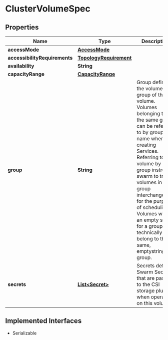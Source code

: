 

# ClusterVolumeSpec


## Properties

| Name | Type | Description | Notes |
|------------ | ------------- | ------------- | -------------|
|**accessMode** | [**AccessMode**](AccessMode.md) |  |  [optional] |
|**accessibilityRequirements** | [**TopologyRequirement**](TopologyRequirement.md) |  |  [optional] |
|**availability** | **String** |  |  [optional] |
|**capacityRange** | [**CapacityRange**](CapacityRange.md) |  |  [optional] |
|**group** | **String** | Group defines the volume group of this volume. Volumes belonging to the same group can be referred to by group name when creating Services. Referring to a volume by group instructs swarm to treat volumes in that group interchangeably for the purpose of scheduling. Volumes with an empty string for a group technically all belong to the same, emptystring group. |  [optional] |
|**secrets** | [**List&lt;Secret&gt;**](Secret.md) | Secrets defines Swarm Secrets that are passed to the CSI storage plugin when operating on this volume. |  [optional] |


## Implemented Interfaces

* Serializable


